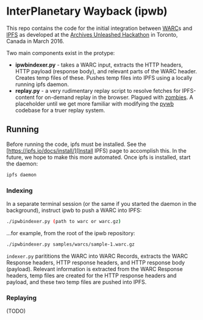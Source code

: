 # InterPlanetary Wayback (ipwb)

This repo contains the code for the initial integration between [WARC](http://www.iso.org/iso/catalogue_detail.htm?csnumber=44717)s and [IPFS](https://github.com/ipfs/ipfs) as developed at the [Archives Unleashed Hackathon](http://archivesunleashed.ca) in Toronto, Canada in March 2016.

Two main components exist in the protype:
* **ipwbindexer.py** - takes a WARC input, extracts the HTTP headers, HTTP payload (response body), and relevant parts of the WARC header. Creates temp files of these. Pushes temp files into IPFS using a locally running ipfs daemon.
* **replay.py** - a very rudimentary replay script to resolve fetches for IPFS-content for on-demand replay in the browser. Plagued with [zombies](http://ws-dl.blogspot.com/2012/10/2012-10-10-zombies-in-archives.html). A placeholder until we get more familiar with modifying the [pywb](github.com/ikreymer/pywb) codebase for a truer replay system.

## Running ##
Before running the code, ipfs must be installed. See the [https://ipfs.io/docs/install/](Install IPFS) page to accomplish this. In the future, we hope to make this more automated. Once ipfs is installed, start the daemon:

```sh
ipfs daemon
```

### Indexing ###
In a separate terminal session (or the same if you started the daemon in the background), instruct ipwb to push a WARC into IPFS:

```sh
./ipwbindexer.py (path to warc or warc.gz)
```

...for example, from the root of the ipwb repository:

```sh
./ipwbindexer.py samples/warcs/sample-1.warc.gz
```

`indexer.py` parititions the WARC into WARC Records, extracts the WARC Response headers, HTTP response headers, and HTTP response body (payload). Relevant information is extracted from the WARC Response headers, temp files are created for the HTTP response headers and payload, and these two temp files are pushed into IPFS.

### Replaying ###

(TODO)
